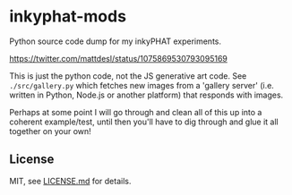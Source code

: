 # inkyphat-mods

Python source code dump for my inkyPHAT experiments.

https://twitter.com/mattdesl/status/1075869530793095169

This is just the python code, not the JS generative art code. See `./src/gallery.py` which fetches new images from a 'gallery server' (i.e. written in Python, Node.js or another platform) that responds with images.

Perhaps at some point I will go through and clean all of this up into a coherent example/test, until then you'll have to dig through and glue it all together on your own!

## License

MIT, see [LICENSE.md](http://github.com/mattdesl/inkyphat-mods/blob/master/LICENSE.md) for details.
